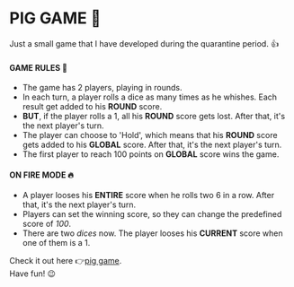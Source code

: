 # PIG GAME :pig:
Just a small game that I have developed during the quarantine period. :+1:

#### GAME RULES :memo:
- The game has 2 players, playing in rounds.
- In each turn, a player rolls a dice as many times as he whishes. Each result get added to his **ROUND** score.
- **BUT**, if the player rolls a 1, all his **ROUND** score gets lost. After that, it's the next player's turn.
- The player can choose to 'Hold', which means that his **ROUND** score gets added to his **GLOBAL** score. After that, it's the next player's turn.
- The first player to reach 100 points on **GLOBAL** score wins the game.

#### ON FIRE MODE :fire:
- A player looses his **ENTIRE** score when he rolls two 6 in a row. After that, it's the next player's turn. 
- Players can set the winning score, so they can change the predefined score of *100*. 
- There are two *dices* now. The player looses his **CURRENT** score when one of them is a 1. 

Check it out here :point_right:[pig game](https://piggame-dann.netlify.app/).    
Have fun! :wink:
